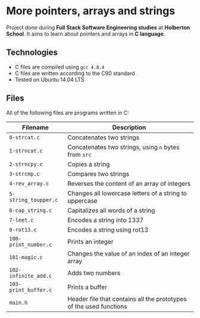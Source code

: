 # More pointers, arrays and strings
Project done during **Full Stack Software Engineering studies** at **Holberton School**. It aims to learn about pointers and arrays in **C language**.

## Technologies
* C files are compiled using `gcc 4.8.4`
* C files are written according to the C90 standard
* Tested on Ubuntu 14.04 LTS

## Files
All of the following files are programs written in C:

| Filename | Description |
| -------- | ----------- |
| `0-strcat.c` | Concatenates two strings |
| `1-strncat.c` | Concatenates two strings, using `n` bytes from `src` |
| `2-strncpy.c` | Copies a string |
| `3-strcmp.c` | Compares two strings |
| `4-rev_array.c` | Reverses the content of an array of integers |
| `5-string_toupper.c` | Changes all lowercase letters of a string to uppercase |
| `6-cap_string.c` | Capitalizes all words of a string |
| `7-leet.c` | Encodes a string into 1337 |
| `8-rot13.c` | Encodes a string using rot13 |
| `100-print_number.c` | Prints an integer |
| `101-magic.c` | Changes the value of an index of an integer array |
| `102-infinite_add.c` | Adds two numbers |
| `103-print_buffer.c` | Prints a buffer |
|`main.h` | Header file that contains all the prototypes of the used functions |
